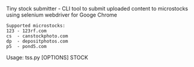 Tiny stock submitter - CLI tool to submit uploaded content to microstocks using selenium webdriver for Googe Chrome

    Supported microstocks:
    123 - 123rf.com
    cs  - canstockphoto.com
    dp  - depositphotos.com
    p5  - pond5.com

Usage: tss.py [OPTIONS] STOCK